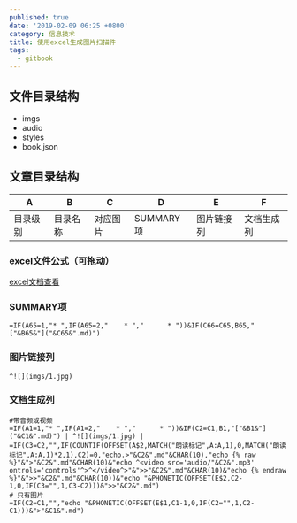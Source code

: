 ```yaml
---
published: true
date: '2019-02-09 06:25 +0800'
category: 信息技术
title: 使用excel生成图片扫描件
tags:
  - gitbook
---
```

## 文件目录结构
- imgs
- audio
- styles
- book.json
## 文章目录结构

| A    | B    | C    | D        | E     | F     |
|------|------|------|----------|-------|-------|
| 目录级别 | 目录名称 | 对应图片 | SUMMARY项 | 图片链接列 | 文档生成列 |
### excel文件公式（可拖动）
[excel文档查看](https://hj2z-my.sharepoint.com/:x:/p/houjie/EZZYN_f6zrRLvmB8XI5m9IwBkKWCj9tmquejtx7AnwkJ9w?e=cPpvIN)

### SUMMARY项
```
=IF(A65=1,"* ",IF(A65=2,"    * ","      * "))&IF(C66=C65,B65,"["&B65&"]("&C65&".md)")
```
### 图片链接列
```
^![](imgs/1.jpg)
```
### 文档生成列
```
#带音频或视频
=IF(A1=1,"* ",IF(A1=2,"    * ","      * "))&IF(C2=C1,B1,"["&B1&"]("&C1&".md)") | ^![](imgs/1.jpg) | =IF(C3=C2,"",IF(COUNTIF(OFFSET(A$2,MATCH("朗读标记",A:A,1),0,MATCH("朗读标记",A:A,1)*2,1),C2)=0,"echo.>"&C2&".md"&CHAR(10),"echo {% raw %}"&">"&C2&".md"&CHAR(10)&"echo ^<video src='audio/"&C2&".mp3' ontrols='controls'^>^</video^>"&">>"&C2&".md"&CHAR(10)&"echo {% endraw %}"&">>"&C2&".md"&CHAR(10))&"echo "&PHONETIC(OFFSET(E$2,C2-1,0,IF(C3="",1,C3-C2)))&">>"&C2&".md")
# 只有图片
=IF(C2=C1,"","echo "&PHONETIC(OFFSET(E$1,C1-1,0,IF(C2="",1,C2-C1)))&">"&C1&".md")
```
